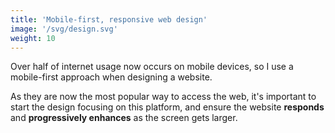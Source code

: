 ```yaml
---
title: 'Mobile-first, responsive web design'
image: '/svg/design.svg'
weight: 10
---
```


Over half of internet usage now occurs on mobile devices, so I use a mobile-first approach when designing a website.

As they are now the most popular way to access the web, it's important to start the design focusing on this platform, and ensure the website **responds** and **progressively enhances** as the screen gets larger.
